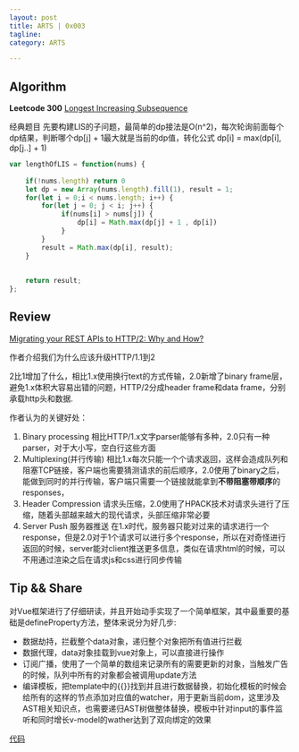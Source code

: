```yaml
---
layout: post
title: ARTS | 0x003 
tagline: 
category: ARTS

---
```


## Algorithm


**Leetcode 300** [ Longest Increasing Subsequence](https://leetcode.com/problems/longest-increasing-subsequence/) 

经典题目
先要构建LIS的子问题，最简单的dp接法是O(n^2)，每次轮询前面每个dp结果，判断哪个dp[j] + 1最大就是当前的dp值，转化公式 dp[i] = max(dp[i], dp[j..] + 1)

```javascript
var lengthOfLIS = function(nums) {
    
    if(!nums.length) return 0
    let dp = new Array(nums.length).fill(1), result = 1;
    for(let i = 0;i < nums.length; i++) {
        for(let j = 0; j < i; j++) {
             if(nums[i] > nums[j]) {
                 dp[i] = Math.max(dp[j] + 1 , dp[i])
             }
        }
        result = Math.max(dp[i], result);
    }
    
    
    return result;
};
```

## Review

[Migrating your REST APIs to HTTP/2: Why and How?](https://blog.usejournal.com/migrating-your-rest-apis-to-http-2-why-and-how-8caee7d798fb)

作者介绍我们为什么应该升级HTTP/1.1到2

2比1增加了什么，相比1.x使用换行text的方式传输，2.0新增了binary frame层，避免1.x体积大容易出错的问题，HTTP/2分成header frame和data frame，分别承载http头和数据.

作者认为的关键好处： 
1. Binary processing 相比HTTP/1.x文字parser能够有多种，2.0只有一种parser，对于大小写，空白行这些方面
2. Multiplexing(并行传输) 相比1.x每次只能一个个请求返回，这样会造成队列和阻塞TCP链接，客户端也需要猜测请求的前后顺序，2.0使用了binary之后，能做到同时的并行传输，客户端只需要一个链接就能拿到**不带阻塞带顺序**的responses，
3. Header Compression 请求头压缩，2.0使用了HPACK技术对请求头进行了压缩，随着头部越来越大的现代请求，头部压缩非常必要
4. Server Push 服务器推送 在1.x时代，服务器只能对过来的请求进行一个response，但是2.0对于1个请求可以进行多个response，所以在对奇怪进行返回的时候，server能对client推送更多信息，类似在请求html的时候，可以不用通过渲染之后在请求js和css进行同步传输

## Tip && Share

对Vue框架进行了仔细研读，并且开始动手实现了一个简单框架，其中最重要的基础是defineProperty方法，整体来说分为好几步:
- 数据劫持，拦截整个data对象，递归整个对象把所有值进行拦截
- 数据代理，data对象挂载到vue对象上，可以直接进行操作
- 订阅广播，使用了一个简单的数组来记录所有的需要更新的对象，当触发广告的时候，队列中所有的对象都会被调用update方法
- 编译模板，把template中的\{\{\}\}找到并且进行数据替换，初始化模板的时候会给所有的这样的节点添加对应值的watcher，用于更新当前dom，这里涉及AST相关知识点，也需要递归AST树做整体替换，模板中针对input的事件监听和同时增长v-model的wather达到了双向绑定的效果

[代码](https://github.com/flynngao/nue)